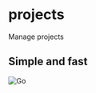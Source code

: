 # projects
Manage projects

## Simple and fast

![Go](https://github.com/filipenos/projects/workflows/Go/badge.svg)